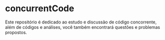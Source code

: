 # concurrentCode
Este repositório é dedicado ao estudo e discussão de código concorrente, além de códigos e análises, você também encontrará questões e problemas propostos.
